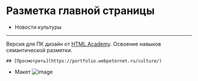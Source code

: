 # Разметка главной страницы
* Новости культуры
---
Версия для ПК дизайн от [HTML Academy](https://htmlacademy.ru).
Освоение навыков семантической разметки.
```
## [Просмотреть](https://portfolio.webpeternet.ru/culture/)
```
* Макет
![image](https://files.webpeternet.ru/culture-news.png)
